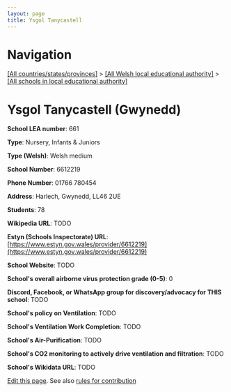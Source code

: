 ```yaml
---
layout: page
title: Ysgol Tanycastell
---
```

# Navigation

[[All countries/states/provinces]](../../..) > [[All Welsh local educational authority]](../..) > [[All schools in local educational authority]](..)

# Ysgol Tanycastell (Gwynedd)

**School LEA number**: 661

**Type**: Nursery, Infants & Juniors

**Type (Welsh)**: Welsh medium

**School Number**: 6612219

**Phone Number**: 01766 780454

**Address**: Harlech, Gwynedd, LL46 2UE

**Students**: 78

**Wikipedia URL**: TODO

**Estyn (Schools Inspectorate) URL**: [https://www.estyn.gov.wales/provider/6612219](https://www.estyn.gov.wales/provider/6612219)

**School Website**: TODO

**School's overall airborne virus protection grade (0-5)**: 0

**Discord, Facebook, or WhatsApp group for discovery/advocacy for THIS school**: TODO

**School's policy on Ventilation**: TODO

**School's Ventilation Work Completion**: TODO

**School's Air-Purification**: TODO

**School's CO2 monitoring to actively drive ventilation and filtration**: TODO

**School's Wikidata URL**: TODO




[Edit this page](https://github.com/VentilationProject/Wales/edit/prif/./Gwynedd/Ysgol_Tanycastell.md). See also [rules for contribution](../../../contribution-rules/)
